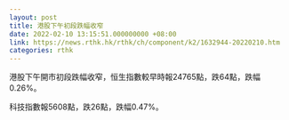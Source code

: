 ```yaml
---
layout: post
title: 港股下午初段跌幅收窄
date: 2022-02-10 13:15:51.000000000 +08:00
link: https://news.rthk.hk/rthk/ch/component/k2/1632944-20220210.htm
categories: rthk
---
```


港股下午開市初段跌幅收窄，恒生指數較早時報24765點，跌64點，跌幅0.26%。

科技指數報5608點，跌26點，跌幅0.47%。
